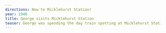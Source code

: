 ```yaml
---
directions: Now to Micklehurst Station!
year: 1946
title: George visits Micklehurst Station
teaser: George was spending the day train spotting at Micklehurst Station – he liked the hubbub of the station and the goods yard next to it.
---
```

